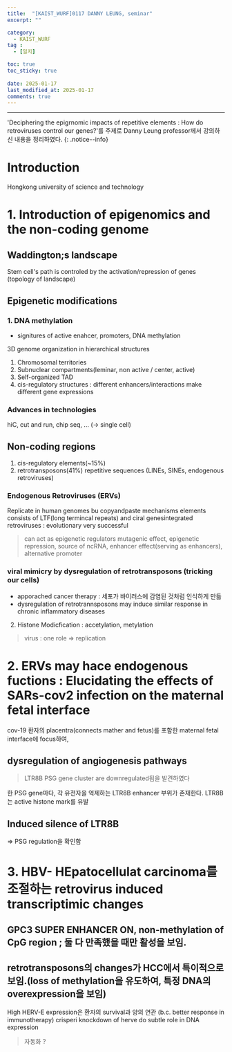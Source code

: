```yaml
---
title:  "[KAIST_WURF]0117 DANNY LEUNG, seminar" 
excerpt: ""

category:
  - KAIST_WURF
tag :
  - [일지]

toc: true
toc_sticky: true
 
date: 2025-01-17
last_modified_at: 2025-01-17
comments: true
---
```


---
'Deciphering the epigrnomic impacts of repetitive elements : How do retroviruses control our genes?'를 주제로 Danny Leung professor께서 강의하신 내용을 정리하였다.
{: .notice--info}

# Introduction
Hongkong university of science and technology

# 1. Introduction of epigenomics and the non-coding genome

## Waddington;s landscape
Stem cell's path is controled by the activation/repression of genes (topology of landscape)

## Epigenetic modifications
### 1. DNA methylation
- signitures of active enahcer, promoters, DNA methylation

3D genome organization in hierarchical structures
1. Chromosomal territories
2. Subnuclear compartments(leminar, non active / center, active)
3. Self-organized TAD
4. cis-regulatory structures : different enhancers/interactions make different gene expressions

### Advances in technologies
hiC, cut and run, chip seq, ... (-> single cell)

## Non-coding regions
1. cis-regulatory elements(~15%)
2. retrotransposons(41%)
repetitive sequences (LINEs, SINEs, endogenous retroviruses)

### Endogenous Retroviruses (ERVs)
Replicate in human genomes bu copyandpaste mechanisms
elements consists of LTF(long termincal repeats) and ciral genesintegrated retroviruses : evolutionary very successful
> can act as epigenetic regulators
> mutagenic effect, epigenetic repression, source of ncRNA, enhancer effect(serving as enhancers), alternative promoter

### viral mimicry by dysregulation of retrotransposons (tricking our cells)
- apporached cancer therapy : 세포가 바이러스에 감염된 것처럼 인식하게 만듦
- dysregulation of retrotrannsposons may induce similar response in chronic inflammatory diseases
2. Histone Modicfication : accetylation, metylation

> virus : one role => replication


# 2. ERVs may hace endogenous fuctions : Elucidating the effects of SARs-cov2 infection on the maternal fetal interface

cov-19 환자의 placentra(connects mather and fetus)를 포함한 maternal fetal interface에 focus하여,

## dysregulation of angiogenesis pathways
> LTR8B PSG gene cluster are downregulated됨을 발견하였다

한 PSG gene마다, 각 유전자을 억제하는 LTR8B enhancer 부위가 존재한다. LTR8B는 active histone mark를 유발

## Induced silence of LTR8B
=> PSG regulation을 확인함

# 3. HBV- HEpatocellulat carcinoma를 조절하는 retrovirus induced transcriptimic changes

## GPC3 SUPER ENHANCER ON, non-methylation of CpG region ; 둘 다 만족했을 때만 활성을 보임.

## retrotransposons의 changes가 HCC에서 특이적으로 보임.(loss of methylation을 유도하여, 특정 DNA의 overexpression을 보임)
High HERV-E expression은 환자의 survival과 양의 연관 (b.c. better response in immunotherapy)
crisperi knockdown of herve do subtle role in DNA expression

> 자동화 ?